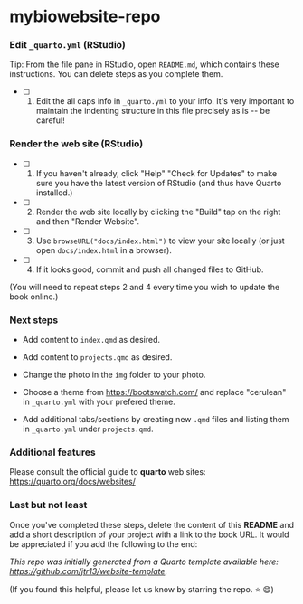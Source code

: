 # mybiowebsite-repo

### Edit `_quarto.yml` (RStudio)

Tip: From the file pane in RStudio, open `README.md`, which contains these instructions. You can delete steps as you complete them.

-   [ ] 1. Edit the all caps info in `_quarto.yml` to your info. It's very important to maintain the indenting structure in this file precisely as is -- be careful!

### Render the web site (RStudio)

-   [ ] 1. If you haven't already, click "Help" "Check for Updates" to make sure you have the latest version of RStudio (and thus have Quarto installed.)

-   [ ] 2. Render the web site locally by clicking the "Build" tap on the right and then "Render Website".

-   [ ] 3. Use `browseURL("docs/index.html")` to view your site locally (or just open `docs/index.html` in a browser).

-   [ ] 4. If it looks good, commit and push all changed files to GitHub.

(You will need to repeat steps 2 and 4 every time you wish to update the book online.)

### Next steps

-   Add content to `index.qmd` as desired.

-   Add content to `projects.qmd` as desired.

-   Change the photo in the `img` folder to your photo.

-   Choose a theme from <https://bootswatch.com/> and replace "cerulean" in `_quarto.yml` with your prefered theme.

-   Add additional tabs/sections by creating new `.qmd` files and listing them in `_quarto.yml` under `projects.qmd`.

### Additional features

Please consult the official guide to **quarto** web sites: <https://quarto.org/docs/websites/>

### Last but not least

Once you've completed these steps, delete the content of this **README** and add a short description of your project with a link to the book URL. It would be appreciated if you add the following to the end:

*This repo was initially generated from a Quarto template available here: https://github.com/jtr13/website-template.*

(If you found this helpful, please let us know by starring the repo. ⭐ 😄)
